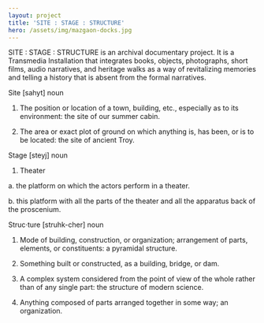 ```yaml
---
layout: project
title: 'SITE : STAGE : STRUCTURE'
hero: /assets/img/mazgaon-docks.jpg
---
```

SITE : STAGE : STRUCTURE is an archival documentary project. It is a Transmedia Installation that integrates books, objects, photographs, short films, audio narratives, and heritage walks as a way of revitalizing memories and telling a history that is absent from the formal narratives.



Site \[sahyt] noun 

1. The position or location of a town, building, etc., especially as to its environment: the site of our summer cabin. 

2. The area or exact plot of ground on which anything is, has been, or is to be located: the site of ancient Troy. 



Stage \[steyj] noun 

1. Theater

a. the platform on which the actors perform in a theater. 

b. this platform with all the parts of the theater and all the apparatus back of the proscenium. 



Struc·ture \[struhk-cher] noun 

1. Mode of building, construction, or organization; arrangement of parts, elements, or constituents: a pyramidal structure. 

2. Something built or constructed, as a building, bridge, or dam. 

3. A complex system considered from the point of view of the whole rather than of any single part: the structure of modern science. 

4. Anything composed of parts arranged together in some way; an organization.
